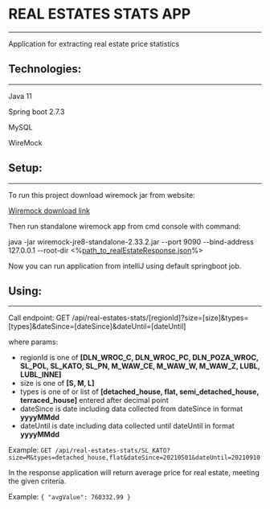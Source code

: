 # REAL ESTATES STATS APP
***
Application for extracting real estate price statistics

## Technologies:
***
Java 11

Spring boot 2.7.3

MySQL

WireMock

## Setup:
***

To run this project download wiremock jar from website:

[Wiremock download link](https://repo1.maven.org/maven2/com/github/tomakehurst/wiremock-jre8-standalone/2.33.2/wiremock-jre8-standalone-2.33.2.jar)

Then run standalone wiremock app from cmd console with command:

java -jar wiremock-jre8-standalone-2.33.2.jar --port 9090 --bind-address 127.0.0.1 --root-dir <%[path_to_realEstateResponse.json](/src/main/resources/mock/mappings/realEstateResponse.json)%>

Now you can run application from intelliJ using default springboot job.

## Using:
***
Call endpoint: GET /api/real-estates-stats/[regionId]?size=[size]&types=[types]&dateSince=[dateSince]&dateUntil=[dateUntil]

where params:
* regionId is one of __[DLN_WROC_C, DLN_WROC_PC, DLN_POZA_WROC, SL_POL, SL_KATO, SL_PN, M_WAW_CE, M_WAW_W, M_WAW_Z, LUBL, LUBL_INNE]__
* size is one of __[S, M, L]__
* types is one of or list of __[detached_house, flat, semi_detached_house, terraced_house]__ entered after decimal point
* dateSince is date including data collected from dateSince in format __yyyyMMdd__
* dateUntil is date including data collected until dateUntil in format __yyyyMMdd__

Example:
``GET /api/real-estates-stats/SL_KATO?size=M&types=detached_house,flat&dateSince=20210501&dateUntil=20210910``

In the response application will return average price for real estate, meeting the given criteria.

Example:
``{
"avgValue": 760332.99
}``